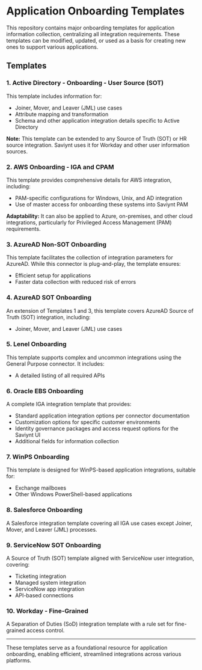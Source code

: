 # Application Onboarding Templates

This repository contains major onboarding templates for application information collection, centralizing all integration requirements. These templates can be modified, updated, or used as a basis for creating new ones to support various applications.

## Templates

### 1. Active Directory - Onboarding - User Source (SOT)
This template includes information for:
- Joiner, Mover, and Leaver (JML) use cases
- Attribute mapping and transformation
- Schema and other application integration details specific to Active Directory

**Note:** This template can be extended to any Source of Truth (SOT) or HR source integration. Saviynt uses it for Workday and other user information sources.

### 2. AWS Onboarding - IGA and CPAM
This template provides comprehensive details for AWS integration, including:
- PAM-specific configurations for Windows, Unix, and AD integration
- Use of master access for onboarding these systems into Saviynt PAM

**Adaptability:** It can also be applied to Azure, on-premises, and other cloud integrations, particularly for Privileged Access Management (PAM) requirements.

### 3. AzureAD Non-SOT Onboarding
This template facilitates the collection of integration parameters for AzureAD. While this connector is plug-and-play, the template ensures:
- Efficient setup for applications
- Faster data collection with reduced risk of errors

### 4. AzureAD SOT Onboarding
An extension of Templates 1 and 3, this template covers AzureAD Source of Truth (SOT) integration, including:
- Joiner, Mover, and Leaver (JML) use cases

### 5. Lenel Onboarding
This template supports complex and uncommon integrations using the General Purpose connector. It includes:
- A detailed listing of all required APIs

### 6. Oracle EBS Onboarding
A complete IGA integration template that provides:
- Standard application integration options per connector documentation
- Customization options for specific customer environments
- Identity governance packages and access request options for the Saviynt UI
- Additional fields for information collection

### 7. WinPS Onboarding
This template is designed for WinPS-based application integrations, suitable for:
- Exchange mailboxes
- Other Windows PowerShell-based applications

### 8. Salesforce Onboarding
A Salesforce integration template covering all IGA use cases except Joiner, Mover, and Leaver (JML) processes.

### 9. ServiceNow SOT Onboarding
A Source of Truth (SOT) template aligned with ServiceNow user integration, covering:
- Ticketing integration
- Managed system integration
- ServiceNow app integration
- API-based connections

### 10. Workday - Fine-Grained
A Separation of Duties (SoD) integration template with a rule set for fine-grained access control.

---

These templates serve as a foundational resource for application onboarding, enabling efficient, streamlined integrations across various platforms.
